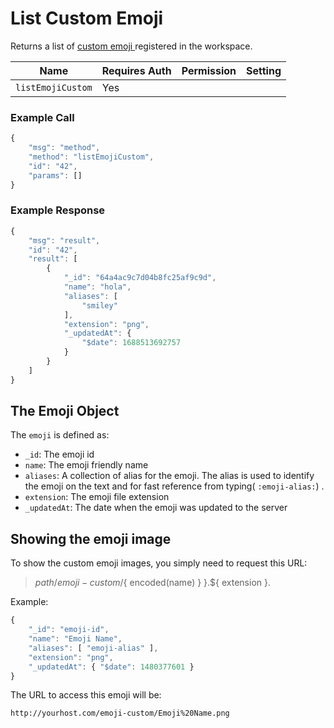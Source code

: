 # List Custom Emoji

Returns a list of [custom emoji ](https://docs.rocket.chat/use-rocket.chat/workspace-administration/custom-emoji)registered in the workspace.

| Name              | Requires Auth | Permission | Setting |
| ----------------- | ------------- | ---------- | ------- |
| `listEmojiCustom` | Yes           |            |         |

### Example Call

```javascript
{
    "msg": "method",
    "method": "listEmojiCustom",
    "id": "42",
    "params": []
}
```

### Example Response

```javascript
{
    "msg": "result",
    "id": "42",
    "result": [
        {
            "_id": "64a4ac9c7d04b8fc25af9c9d",
            "name": "hola",
            "aliases": [
                "smiley"
            ],
            "extension": "png",
            "_updatedAt": {
                "$date": 1688513692757
            }
        }
    ]
}
```

## The Emoji Object

The `emoji` is defined as:

* `_id`: The emoji id
* `name`: The emoji friendly name
* `aliases`: A collection of alias for the emoji. The alias is used to identify the emoji on the text and for fast reference from typing( `:emoji-alias:`) .
* `extension`: The emoji file extension
* `_updatedAt`: The date when the emoji was updated to the server

## Showing the emoji image

To show the custom emoji images, you simply need to request this URL:

> ${ path }/emoji-custom/${ encoded(name) } }.${ extension }.

Example:

```javascript
{
    "_id": "emoji-id",
    "name": "Emoji Name",
    "aliases": [ "emoji-alias" ],
    "extension": "png",
    "_updatedAt": { "$date": 1480377601 }
}
```

The URL to access this emoji will be:

`http://yourhost.com/emoji-custom/Emoji%20Name.png`
